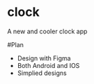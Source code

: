# clock
A new and cooler clock app

#Plan
 - Design with Figma
 - Both Android and IOS
 - Simplied designs
